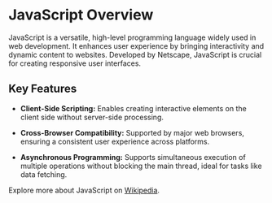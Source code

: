# JavaScript Overview

JavaScript is a versatile, high-level programming language widely used in web development. It enhances user experience by bringing interactivity and dynamic content to websites. Developed by Netscape, JavaScript is crucial for creating responsive user interfaces.

## Key Features

- **Client-Side Scripting:** Enables creating interactive elements on the client side without server-side processing.

- **Cross-Browser Compatibility:** Supported by major web browsers, ensuring a consistent user experience across platforms.

- **Asynchronous Programming:** Supports simultaneous execution of multiple operations without blocking the main thread, ideal for tasks like data fetching.

Explore more about JavaScript on [Wikipedia](https://en.wikipedia.org/wiki/JavaScript).
